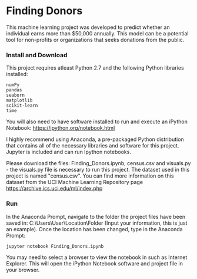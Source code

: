 # Finding Donors

This machine learning project was developed to predict whether an individual earns more than $50,000 annually. This model can be a potential tool for non-profits or organizations that seeks donations from the public. 

### Install and Download

This project requires atleast Python 2.7 and the following Python libraries installed:

    numPy
	pandas
	seaborn
    matplotlib
    scikit-learn
	time

You will also need to have software installed to run and execute an iPython Notebook: https://ipython.org/notebook.html

I highly recommend using Anaconda, a pre-packaged Python distribution that contains all of the necessary libraries and software for this project. Jupyter is included and can run Ipython notebooks.

Please download the files: Finding_Donors.ipynb, census.csv and visuals.py - the visuals.py file is necessary to run this project. The dataset used in this project is named "census.csv". You can find more information on this dataset from the UCI Machine Learning Repository page https://archive.ics.uci.edu/ml/index.php


### Run

In the Anaconda Prompt, navigate to the folder the project files have been saved in: C:\Users\User\Location\Folder (Input your information, this is just an example). Once the location has been changed, type in the Anaconda Prompt:

    jupyter notebook Finding_Donors.ipynb

You may need to select a browser to view the notebook in such as Internet Explorer. This will open the iPython Notebook software and project file in your browser.
